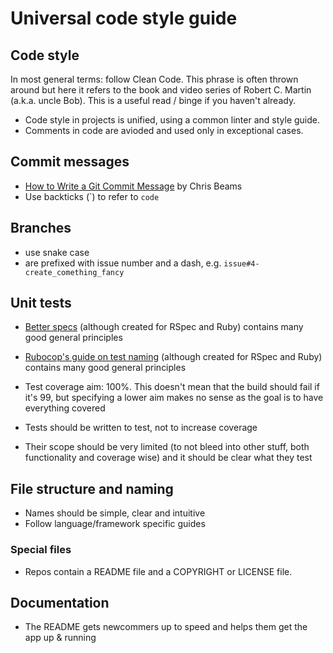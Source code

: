 # Universal code style guide


## Code style

In most general terms: follow Clean Code. This phrase is often thrown around but here it refers to the book and video series of Robert C. Martin (a.k.a. uncle Bob). This is a useful read / binge if you haven't already.

- Code style in projects is unified, using a common linter and style guide.
- Comments in code are avioded and used only in exceptional cases.


## Commit messages

- [How to Write a Git Commit Message](https://chris.beams.io/posts/git-commit/) by Chris Beams
- Use backticks (\`) to refer to `code`


## Branches

- use snake case
- are prefixed with issue number and a dash, e.g. `issue#4-create_comething_fancy`


## Unit tests

- [Better specs](http://www.betterspecs.org/) (although created for RSpec and Ruby) contains many good general principles
- [Rubocop's guide on test naming](https://github.com/rubocop-hq/rspec-style-guide#naming) (although created for RSpec and Ruby) contains many good general principles

- Test coverage aim: 100%. This doesn't mean that the build should fail if it's 99, but specifying a lower aim makes no sense as the goal is to have everything covered
- Tests should be written to test, not to increase coverage
- Their scope should be very limited (to not bleed into other stuff, both functionality and coverage wise) and it should be clear what they test


## File structure and naming

- Names should be simple, clear and intuitive
- Follow language/framework specific guides


### Special files

- Repos contain a README file and a COPYRIGHT or LICENSE file.


## Documentation

- The README gets newcommers up to speed and helps them get the app up & running
